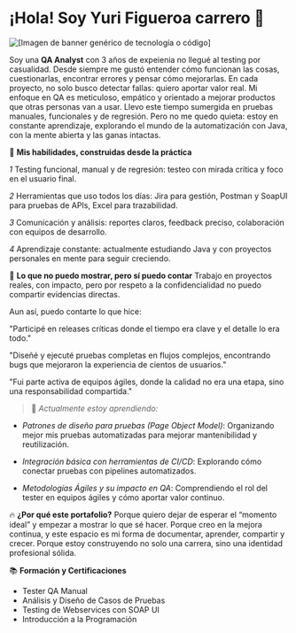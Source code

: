 # ¡Hola! Soy Yuri Figueroa carrero 🤝

![[Imagen de banner genérico de tecnología o código]](https://placehold.co/800x200/6366F1/E0E7FF?text=QA+Analyst+%26+Future+Automator)

Soy una **QA Analyst** con 3 años de expeienia no llegué al testing por casualidad. Desde siempre me gustó entender cómo funcionan las cosas, cuestionarlas, encontrar errores y pensar cómo mejorarlas. En cada proyecto, no solo busco detectar fallas: quiero aportar valor real. Mi enfoque en QA es meticuloso, empático y orientado a mejorar productos que otras personas van a usar.
Llevo este tiempo sumergida en pruebas manuales, funcionales y de regresión. Pero no me quedo quieta: estoy en constante aprendizaje, explorando el mundo de la automatización con Java, con la mente abierta y las ganas intactas.

🧠 **Mis habilidades, construidas desde la práctica**

*1* Testing funcional, manual y de regresión: testeo con mirada crítica y foco en el usuario final.

*2* Herramientas que uso todos los días: Jira para gestión, Postman y SoapUI para pruebas de APIs, Excel para trazabilidad.

*3* Comunicación y análisis: reportes claros, feedback preciso, colaboración con equipos de desarrollo.

*4* Aprendizaje constante: actualmente estudiando Java y con proyectos personales en mente para seguir creciendo.


📓 **Lo que no puedo mostrar, pero sí puedo contar**
Trabajo en proyectos reales, con impacto, pero por respeto a la confidencialidad no puedo compartir evidencias directas.

Aun así, puedo contarte lo que hice:

"Participé en releases críticas donde el tiempo era clave y el detalle lo era todo."

"Diseñé y ejecuté pruebas completas en flujos complejos, encontrando bugs que mejoraron la experiencia de cientos de usuarios."

"Fui parte activa de equipos ágiles, donde la calidad no era una etapa, sino una responsabilidad compartida."

> 🌱 *Actualmente estoy aprendiendo:*

- *Patrones de diseño para pruebas (Page Object Model)*: Organizando mejor mis pruebas automatizadas para mejorar mantenibilidad y reutilización.

- *Integración básica con herramientas de CI/CD*: Explorando cómo conectar pruebas con pipelines automatizados.

- *Metodologías Ágiles y su impacto en QA*: Comprendiendo el rol del tester en equipos ágiles y cómo aportar valor continuo.

🔥  **¿Por qué este portafolio?**
Porque quiero dejar de esperar el “momento ideal” y empezar a mostrar lo que sé hacer.
Porque creo en la mejora continua, y este espacio es mi forma de documentar, aprender, compartir y crecer.
Porque estoy construyendo no solo una carrera, sino una identidad profesional sólida.

📚 **Formación y Certificaciones**
- Tester QA Manual
- Análisis y Diseño de Casos de Pruebas
- Testing de Webservices con SOAP UI
- Introducción a la Programación
